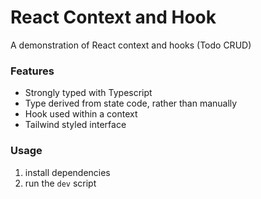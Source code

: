 # React Context and Hook

A demonstration of React context and hooks (Todo CRUD)

### Features

- Strongly typed with Typescript
- Type derived from state code, rather than manually
- Hook used within a context
- Tailwind styled interface

### Usage

1. install dependencies
2. run the `dev` script
